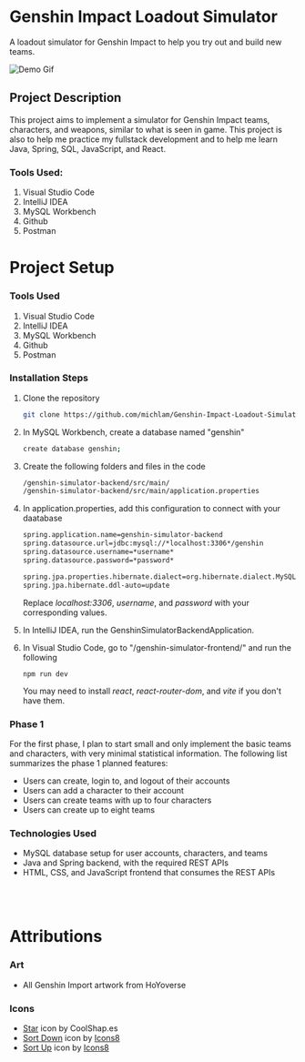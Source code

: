 # Genshin Impact Loadout Simulator
A loadout simulator for Genshin Impact to help you try out and build new teams.

![Demo Gif](./Demo/DemoGif.gif "Demo Gif")

## Project Description
This project aims to implement a simulator for Genshin Impact teams, characters, and weapons, similar to what is seen in game. This project is also to help me practice my fullstack development and to help me learn Java, Spring, SQL, JavaScript, and React.

### Tools Used:
1. Visual Studio Code
2. IntelliJ IDEA
3. MySQL Workbench
4. Github
5. Postman

# Project Setup
### Tools Used
1. Visual Studio Code
2. IntelliJ IDEA
3. MySQL Workbench
4. Github
5. Postman

### Installation Steps
1. Clone the repository
   ```bash
   git clone https://github.com/michlam/Genshin-Impact-Loadout-Simulator.git
2. In MySQL Workbench, create a database named "genshin"
   ```bash
   create database genshin;
3. Create the following folders and files in the code
   ```bash
   /genshin-simulator-backend/src/main/
   /genshin-simulator-backend/src/main/application.properties
4. In application.properties, add this configuration to connect with your daatabase
   ```bash
   spring.application.name=genshin-simulator-backend
   spring.datasource.url=jdbc:mysql://*localhost:3306*/genshin
   spring.datasource.username=*username*
   spring.datasource.password=*password*

   spring.jpa.properties.hibernate.dialect=org.hibernate.dialect.MySQLDialect
   spring.jpa.hibernate.ddl-auto=update
   ```
   Replace *localhost:3306*, *username*, and *password* with your corresponding values.

5. In IntelliJ IDEA, run the GenshinSimulatorBackendApplication.
6. In Visual Studio Code, go to "/genshin-simulator-frontend/" and run the following
   ```
   npm run dev
   ```
   You may need to install *react*, *react-router-dom*, and *vite* if you don't have them.


### Phase 1
For the first phase, I plan to start small and only implement the basic teams and characters, with very minimal statistical information. The following list summarizes the phase 1 planned features:
- Users can create, login to, and logout of their accounts
- Users can add a character to their account
- Users can create teams with up to four characters
- Users can create up to eight teams

### Technologies Used
- MySQL database setup for user accounts, characters, and teams
- Java and Spring backend, with the required REST APIs
- HTML, CSS, and JavaScript frontend that consumes the REST APIs

<br/>
<br/>

# Attributions
### Art
- All Genshin Import artwork from HoYoverse
### Icons
- <a target="_blank" href="https://coolshap.es/">Star</a> icon by CoolShap.es
- <a target="_blank" href="https://icons8.com/icon/37218/sort-down">Sort Down</a> icon by <a target="_blank" href="https://icons8.com">Icons8</a>
- <a target="_blank" href="https://icons8.com/icon/37221/sort-up">Sort Up</a> icon by <a target="_blank" href="https://icons8.com">Icons8</a>
